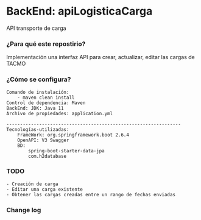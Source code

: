 # BackEnd: apiLogisticaCarga
API transporte de carga

### ¿Para qué este repostirio? ###
Implementación una interfaz API para crear, actualizar, editar las cargas de TACMO
### ¿Cómo se configura? ###
	Comando de instalación:
		- maven clean install
	Control de dependencia: Maven
	BackEnd: JDK: Java 11
	Archivo de propiedades: application.yml

	----------------------------------------------------------------
	Tecnologías-utilizadas:
		FrameWork: org.springframework.boot 2.6.4
		OpenAPI: V3 Swagger
		BD: 
			spring-boot-starter-data-jpa
			com.h2database

### TODO ###
	- Creación de carga
	- Editar una carga existente
	- Obtener las cargas creadas entre un rango de fechas enviadas
### Change log ###